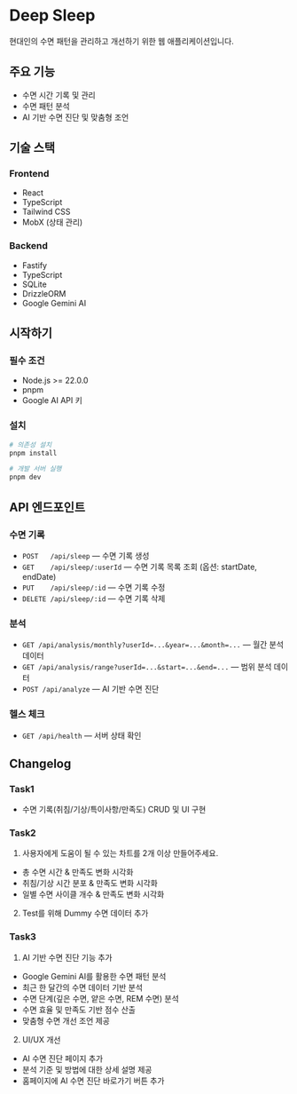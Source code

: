 # Deep Sleep
현대인의 수면 패턴을 관리하고 개선하기 위한 웹 애플리케이션입니다.

## 주요 기능

- 수면 시간 기록 및 관리
- 수면 패턴 분석
- AI 기반 수면 진단 및 맞춤형 조언

## 기술 스택

### Frontend
- React
- TypeScript
- Tailwind CSS
- MobX (상태 관리)

### Backend
- Fastify
- TypeScript
- SQLite
- DrizzleORM
- Google Gemini AI

## 시작하기

### 필수 조건
- Node.js >= 22.0.0
- pnpm
- Google AI API 키

### 설치
```bash
# 의존성 설치
pnpm install

# 개발 서버 실행
pnpm dev
```

## API 엔드포인트

### 수면 기록
- `POST   /api/sleep` — 수면 기록 생성
- `GET    /api/sleep/:userId` — 수면 기록 목록 조회 (옵션: startDate, endDate)
- `PUT    /api/sleep/:id` — 수면 기록 수정
- `DELETE /api/sleep/:id` — 수면 기록 삭제

### 분석
- `GET /api/analysis/monthly?userId=...&year=...&month=...` — 월간 분석 데이터
- `GET /api/analysis/range?userId=...&start=...&end=...` — 범위 분석 데이터
- `POST /api/analyze` — AI 기반 수면 진단

### 헬스 체크
- `GET /api/health` — 서버 상태 확인

## Changelog

### Task1
- 수면 기록(취침/기상/특이사항/만족도) CRUD 및 UI 구현

### Task2
1. 사용자에게 도움이 될 수 있는 차트를 2개 이상 만들어주세요.
- 총 수면 시간 & 만족도 변화 시각화
- 취침/기상 시간 분포 & 만족도 변화 시각화
- 일별 수면 사이클 개수 & 만족도 변화 시각화

2. Test를 위해 Dummy 수면 데이터 추가

### Task3
1. AI 기반 수면 진단 기능 추가
- Google Gemini AI를 활용한 수면 패턴 분석
- 최근 한 달간의 수면 데이터 기반 분석
- 수면 단계(깊은 수면, 얕은 수면, REM 수면) 분석
- 수면 효율 및 만족도 기반 점수 산출
- 맞춤형 수면 개선 조언 제공

2. UI/UX 개선
- AI 수면 진단 페이지 추가
- 분석 기준 및 방법에 대한 상세 설명 제공
- 홈페이지에 AI 수면 진단 바로가기 버튼 추가

